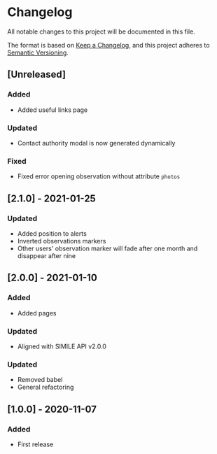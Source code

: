 # Changelog
All notable changes to this project will be documented in this file.

The format is based on [Keep a Changelog](https://keepachangelog.com/en/1.0.0/),
and this project adheres to [Semantic Versioning](https://semver.org/spec/v2.0.0.html).

## [Unreleased]
### Added
- Added useful links page

### Updated
- Contact authority modal is now generated dynamically

### Fixed
- Fixed error opening observation without attribute `photos`

## [2.1.0] - 2021-01-25
### Updated
- Added position to alerts
- Inverted observations markers
- Other users' observation marker will fade after one month and disappear after nine

## [2.0.0] - 2021-01-10
### Added
- Added pages
  
### Updated
- Aligned with SIMILE API v2.0.0

### Updated
- Removed babel
- General refactoring

## [1.0.0] - 2020-11-07
### Added
- First release
